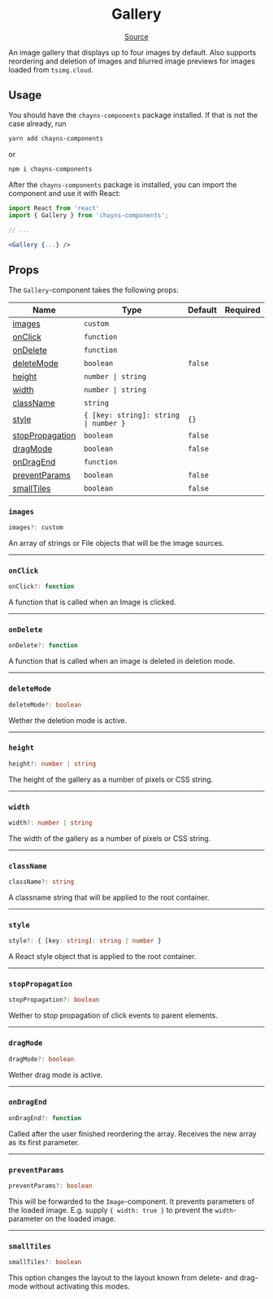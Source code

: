 <h1 align="center">Gallery</h1>

<p align="center">
    <a href="/src/react-chayns-gallery/component/Gallery.jsx">Source</a>
</p>

An image gallery that displays up to four images by default. Also supports
reordering and deletion of images and blurred image previews for images loaded
from `tsimg.cloud`.

## Usage

You should have the `chayns-components` package installed. If that is not the
case already, run

```bash
yarn add chayns-components
```

or

```bash
npm i chayns-components
```

After the `chayns-components` package is installed, you can import the component
and use it with React:

```jsx
import React from 'react'
import { Gallery } from 'chayns-components';

// ...

<Gallery {...} />
```

## Props

The `Gallery`-component takes the following props:

| Name                                | Type                                  | Default | Required |
| ----------------------------------- | ------------------------------------- | ------- | :------: |
| [images](#images)                   | `custom`                              |         |          |
| [onClick](#onclick)                 | `function`                            |         |          |
| [onDelete](#ondelete)               | `function`                            |         |          |
| [deleteMode](#deletemode)           | `boolean`                             | `false` |          |
| [height](#height)                   | `number \| string`                    |         |          |
| [width](#width)                     | `number \| string`                    |         |          |
| [className](#classname)             | `string`                              |         |          |
| [style](#style)                     | `{ [key: string]: string \| number }` | `{}`    |          |
| [stopPropagation](#stoppropagation) | `boolean`                             | `false` |          |
| [dragMode](#dragmode)               | `boolean`                             | `false` |          |
| [onDragEnd](#ondragend)             | `function`                            |         |          |
| [preventParams](#preventparams)     | `boolean`                             | `false` |          |
| [smallTiles](#smalltiles)           | `boolean`                             | `false` |          |

### `images`

```ts
images?: custom
```

An array of strings or File objects that will be the image sources.

---

### `onClick`

```ts
onClick?: function
```

A function that is called when an Image is clicked.

---

### `onDelete`

```ts
onDelete?: function
```

A function that is called when an image is deleted in deletion mode.

---

### `deleteMode`

```ts
deleteMode?: boolean
```

Wether the deletion mode is active.

---

### `height`

```ts
height?: number | string
```

The height of the gallery as a number of pixels or CSS string.

---

### `width`

```ts
width?: number | string
```

The width of the gallery as a number of pixels or CSS string.

---

### `className`

```ts
className?: string
```

A classname string that will be applied to the root container.

---

### `style`

```ts
style?: { [key: string]: string | number }
```

A React style object that is applied to the root container.

---

### `stopPropagation`

```ts
stopPropagation?: boolean
```

Wether to stop propagation of click events to parent elements.

---

### `dragMode`

```ts
dragMode?: boolean
```

Wether drag mode is active.

---

### `onDragEnd`

```ts
onDragEnd?: function
```

Called after the user finished reordering the array. Receives the new array as
its first parameter.

---

### `preventParams`

```ts
preventParams?: boolean
```

This will be forwarded to the `Image`-component. It prevents parameters of the
loaded image. E.g. supply `{ width: true }` to prevent the `width`-parameter on
the loaded image.

---

### `smallTiles`

```ts
smallTiles?: boolean
```

This option changes the layout to the layout known from delete- and drag-mode
without activating this modes.

